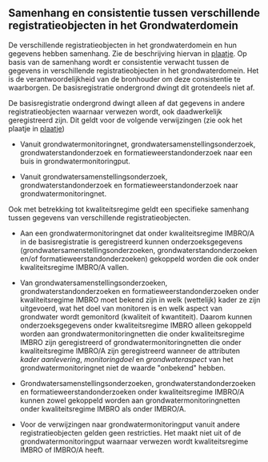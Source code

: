 ## Samenhang en consistentie tussen verschillende registratieobjecten in het Grondwaterdomein

De verschillende registratieobjecten in het grondwaterdomein en hun gegevens
hebben samenhang. Zie de beschrijving hiervan in
[plaatje](#Grondwatermonitoring.Registratieobjecten). Op basis van de samenhang
wordt er consistentie verwacht tussen de gegevens in verschillende
registratieobjecten in het grondwaterdomein. Het is de verantwoordelijkheid van
de bronhouder om deze consistentie te waarborgen. De basisregistratie ondergrond
dwingt dit grotendeels niet af.

De basisregistratie ondergrond dwingt alleen af dat gegevens in andere
registratieobjecten waarnaar verwezen wordt, ook daadwerkelijk geregistreerd
zijn. Dit geldt voor de volgende verwijzingen (zie ook het plaatje in
[plaatje](#Grondwatermonitoring.Registratieobjecten))

-   Vanuit grondwatermonitoringnet, grondwatersamenstellingsonderzoek,
    grondwaterstandonderzoek en formatieweerstandonderzoek naar een buis in
    grondwatermonitoringput.

-   Vanuit grondwatersamenstellingsonderzoek, grondwaterstandonderzoek en
    formatieweerstandonderzoek naar grondwatermonitoringnet.

Ook met betrekking tot kwaliteitsregime geldt een specifieke samenhang tussen
gegevens van verschillende registratieobjecten.

-   Aan een grondwatermonitoringnet dat onder kwaliteitsregime IMBRO/A in de
    basisregistratie is geregistreerd kunnen onderzoeksgegevens
    (grondwatersamenstellingsonderzoeken, grondwaterstandonderzoeken en/of
    formatieweerstandonderzoeken) gekoppeld worden die ook onder
    kwaliteitsregime IMBRO/A vallen.

-   Van grondwatersamenstellingsonderzoeken, grondwaterstandonderzoeken en
    formatieweerstandonderzoeken onder kwaliteitsregime IMBRO moet bekend zijn
    in welk (wettelijk) kader ze zijn uitgevoerd, wat het doel van monitoren is
    en welk aspect van grondwater wordt gemonitord (kwaliteit of kwantiteit).
    Daarom kunnen onderzoeksgegevens onder kwaliteitsregime IMBRO alleen
    gekoppeld worden aan grondwatermonitoringnetten die onder kwaliteitsregime
    IMBRO zijn geregistreerd of grondwatermonitoringnetten die onder
    kwaliteitsregime IMBRO/A zijn geregistreerd wanneer de attributen *kader
    aanlevering*, *monitoringdoel* en *grondwateraspect* van het
    grondwatermonitoringnet niet de waarde "onbekend" hebben.

-   Grondwatersamenstellingsonderzoeken, grondwaterstandonderzoeken en
    formatieweerstandonderzoeken onder kwaliteitsregime IMBRO/A kunnen zowel
    gekoppeld worden aan grondwatermonitoringnetten onder kwaliteitsregime IMBRO
    als onder IMBRO/A.

-   Voor de verwijzingen naar grondwatermonitoringput vanuit andere
    registratieobjecten gelden geen restricties. Het maakt niet uit of de
    grondwatermonitoringput waarnaar verwezen wordt kwaliteitsregime IMBRO of
    IMBRO/A heeft.
